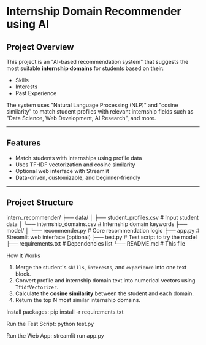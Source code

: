 #  Internship Domain Recommender using AI

##  Project Overview

This project is an "AI-based recommendation system" that suggests the most suitable **internship domains** for students based on their:

- Skills
- Interests
- Past Experience

The system uses "Natural Language Processing (NLP)" and "cosine similarity" to match student profiles with relevant internship fields such as "Data Science, Web Development, AI Research", and more.

---

##  Features

-  Match students with internships using profile data
-  Uses TF-IDF vectorization and cosine similarity
-  Optional web interface with Streamlit
-  Data-driven, customizable, and beginner-friendly

---

## Project Structure

intern_recommender/
├── data/
│ ├── student_profiles.csv # Input student data
│ └── internship_domains.csv # Internship domain keywords
├── model/
│ └── recommender.py # Core recommendation logic
├── app.py # Streamlit web interface (optional)
├── test.py # Test script to try the model
├── requirements.txt # Dependencies list
└── README.md # This file

How It Works

1. Merge the student's `skills`, `interests`, and `experience` into one text block.
2. Convert profile and internship domain text into numerical vectors using `TfidfVectorizer`.
3. Calculate the **cosine similarity** between the student and each domain.
4. Return the top N most similar internship domains.

Install packages:
pip install -r requirements.txt

Run the Test Script:
python test.py

Run the Web App:
streamlit run app.py

